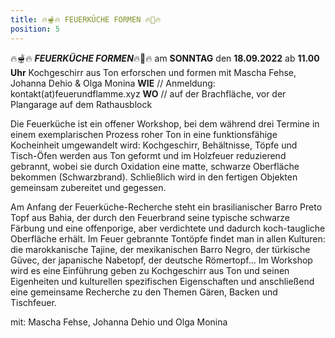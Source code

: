 ```yaml
---
title: 🔥🫕🔥 FEUERKÜCHE FORMEN 🔥🔪🔥
position: 5
---
```


🔥🫕🔥 ***FEUERKÜCHE FORMEN***🔥🔪🔥 am **SONNTAG** den **18.09.2022** ab **11.00 Uhr** Kochgeschirr aus Ton erforschen und formen mit Mascha Fehse, Johanna Dehio & Olga Monina **WIE** // Anmeldung: kontakt(at)feuerundflamme.xyz **WO** // auf der Brachfläche, vor der Plangarage auf dem Rathausblock

Die Feuerküche ist ein offener Workshop, bei dem während drei Termine in einem exemplarischen  Prozess roher Ton in eine funktionsfähige Kocheinheit umgewandelt wird: Kochgeschirr, Behältnisse, Töpfe und Tisch-Öfen werden aus Ton geformt und im Holzfeuer reduzierend gebrannt, wobei sie durch Oxidation eine matte, schwarze Oberfläche bekommen (Schwarzbrand). Schließlich wird in den fertigen Objekten gemeinsam zubereitet und gegessen.

Am Anfang der Feuerküche-Recherche steht ein brasilianischer Barro Preto Topf aus Bahia, der durch den Feuerbrand seine typische schwarze Färbung und eine offenporige, aber verdichtete und dadurch koch-taugliche Oberfläche erhält. Im Feuer gebrannte Tontöpfe findet man in allen Kulturen: die marokkanische Tajine, der mexikanischen Barro Negro, der türkische Güvec, der japanische Nabetopf, der deutsche Römertopf... Im Workshop wird es eine Einführung geben zu Kochgeschirr aus Ton und seinen Eigenheiten und kulturellen spezifischen Eigenschaften und anschließend eine gemeinsame Recherche zu den Themen Gären, Backen und Tischfeuer. 

mit: Mascha Fehse, Johanna Dehio und Olga Monina
